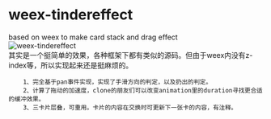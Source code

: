 # weex-tindereffect
based on weex to make card stack and drag effect  
![weex-tindereffect](weex-tantan.gif)  
		其实是一个挺简单的效果，各种框架下都有类似的源码。但由于weex内没有z-index等，所以实现起来还是挺麻烦的。  

		1、完全基于pan事件实现，实现了手滑方向的判定，以及扔出的判定。
		2、计算了拖动的加速度，clone的朋友们可以改变animation里的duration寻找更合适的缓冲效果。
		3、三卡片层叠，可重用。卡片的内容在交换时可更新下一张卡的内容，有注释。